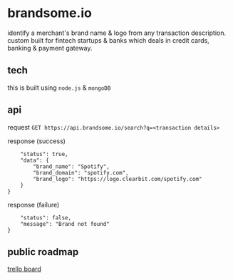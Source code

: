 # brandsome.io

identify a merchant's brand name & logo from any transaction description. custom built for fintech startups & banks which deals in credit cards, banking & payment gateway‍.

## tech

this is built using `node.js` &amp; `mongoDB`

## api

request
`GET https://api.brandsome.io/search?q=<transaction details>`

response (success)
```{
    "status": true,
    "data": {
        "brand_name": "Spotify",
        "brand_domain": "spotify.com",
        "brand_logo": "https://logo.clearbit.com/spotify.com"
    }
}
```

response (failure)
```{
    "status": false,
    "message": "Brand not found"
}
```

## public roadmap

[trello board](https://trello.com/b/EPdv5BDV/brandsomeio)